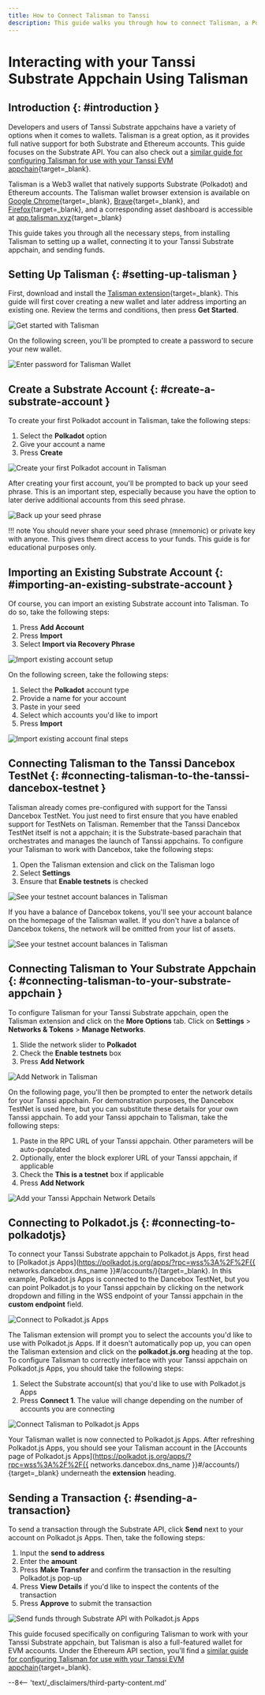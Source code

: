 ```yaml
---
title: How to Connect Talisman to Tanssi
description: This guide walks you through how to connect Talisman, a Polkadot, Substrate, and Ethereum wallet, to your Tanssi Substrate appchain. 
---
```


# Interacting with your Tanssi Substrate Appchain Using Talisman

## Introduction {: #introduction }

Developers and users of Tanssi Substrate appchains have a variety of options when it comes to wallets. Talisman is a great option, as it provides full native support for both Substrate and Ethereum accounts. This guide focuses on the Substrate API. You can also check out a [similar guide for configuring Talisman for use with your Tanssi EVM appchain](/builders/toolkit/ethereum-api/wallets/talisman/){target=\_blank}.

Talisman is a Web3 wallet that natively supports Substrate (Polkadot) and Ethereum accounts. The Talisman wallet browser extension is available on [Google Chrome](https://chrome.google.com/webstore/detail/talisman-polkadot-wallet/fijngjgcjhjmmpcmkeiomlglpeiijkld/){target=\_blank}, [Brave](https://chrome.google.com/webstore/detail/talisman-polkadot-wallet/fijngjgcjhjmmpcmkeiomlglpeiijkld/){target=\_blank}, and [Firefox](https://addons.mozilla.org/en-US/firefox/addon/talisman-wallet-extension/){target=\_blank}, and a corresponding asset dashboard is accessible at [app.talisman.xyz](https://app.talisman.xyz/){target=\_blank}

This guide takes you through all the necessary steps, from installing Talisman to setting up a wallet, connecting it to your Tanssi Substrate appchain, and sending funds.

## Setting Up Talisman {: #setting-up-talisman }

First, download and install the [Talisman extension](https://www.talisman.xyz/){target=\_blank}. This guide will first cover creating a new wallet and later address importing an existing one. Review the terms and conditions, then press **Get Started**.

![Get started with Talisman](/images/builders/toolkit/substrate-api/wallets/talisman/talisman-1.webp)

On the following screen, you'll be prompted to create a password to secure your new wallet.

![Enter password for Talisman Wallet](/images/builders/toolkit/substrate-api/wallets/talisman/talisman-2.webp)

## Create a Substrate Account {: #create-a-substrate-account }

To create your first Polkadot account in Talisman, take the following steps:

1. Select the **Polkadot** option
2. Give your account a name
3. Press **Create**

![Create your first Polkadot account in Talisman](/images/builders/toolkit/substrate-api/wallets/talisman/talisman-3.webp)

After creating your first account, you'll be prompted to back up your seed phrase. This is an important step, especially because you have the option to later derive additional accounts from this seed phrase.

![Back up your seed phrase](/images/builders/toolkit/substrate-api/wallets/talisman/talisman-4.webp)

!!! note
    You should never share your seed phrase (mnemonic) or private key with anyone. This gives them direct access to your funds. This guide is for educational purposes only.

## Importing an Existing Substrate Account {: #importing-an-existing-substrate-account }

Of course, you can import an existing Substrate account into Talisman. To do so, take the following steps:

1. Press **Add Account**
2. Press **Import**
3. Select **Import via Recovery Phrase**

![Import existing account setup](/images/builders/toolkit/substrate-api/wallets/talisman/talisman-12.webp)

On the following screen, take the following steps:

1. Select the **Polkadot** account type
2. Provide a name for your account
3. Paste in your seed
4. Select which accounts you'd like to import
5. Press **Import**

![Import existing account final steps](/images/builders/toolkit/substrate-api/wallets/talisman/talisman-13.webp)

## Connecting Talisman to the Tanssi Dancebox TestNet {: #connecting-talisman-to-the-tanssi-dancebox-testnet }

Talisman already comes pre-configured with support for the Tanssi Dancebox TestNet. You just need to first ensure that you have enabled support for TestNets on Talisman. Remember that the Tanssi Dancebox TestNet itself is not a appchain; it is the Substrate-based parachain that orchestrates and manages the launch of Tanssi appchains. To configure your Talisman to work with Dancebox, take the following steps:

1. Open the Talisman extension and click on the Talisman logo
2. Select **Settings**
3. Ensure that **Enable testnets** is checked

![See your testnet account balances in Talisman](/images/builders/toolkit/substrate-api/wallets/talisman/talisman-5.webp)

If you have a balance of Dancebox tokens, you'll see your account balance on the homepage of the Talisman wallet. If you don't have a balance of Dancebox tokens, the network will be omitted from your list of assets.

![See your testnet account balances in Talisman](/images/builders/toolkit/substrate-api/wallets/talisman/talisman-6.webp)

## Connecting Talisman to Your Substrate Appchain {: #connecting-talisman-to-your-substrate-appchain }

To configure Talisman for your Tanssi Substrate appchain, open the Talisman extension and click on the **More Options** tab. Click on **Settings** > **Networks & Tokens** > **Manage Networks**.

1. Slide the network slider to **Polkadot**
2. Check the **Enable testnets** box
3. Press **Add Network**

![Add Network in Talisman](/images/builders/toolkit/substrate-api/wallets/talisman/talisman-7.webp)

On the following page, you'll then be prompted to enter the network details for your Tanssi appchain. For demonstration purposes, the Dancebox TestNet is used here, but you can substitute these details for your own Tanssi appchain. To add your Tanssi appchain to Talisman, take the following steps:

1. Paste in the RPC URL of your Tanssi appchain. Other parameters will be auto-populated
2. Optionally, enter the block explorer URL of your Tanssi appchain, if applicable
3. Check the **This is a testnet** box if applicable
4. Press **Add Network**

![Add your Tanssi Appchain Network Details](/images/builders/toolkit/substrate-api/wallets/talisman/talisman-8.webp)

## Connecting to Polkadot.js {: #connecting-to-polkadotjs}

To connect your Tanssi Substrate appchain to Polkadot.js Apps, first head to [Polkadot.js Apps](https://polkadot.js.org/apps/?rpc=wss%3A%2F%2F{{ networks.dancebox.dns_name }}#/accounts/){target=\_blank}. In this example, Polkadot.js Apps is connected to the Dancebox TestNet, but you can point Polkadot.js to your Tanssi appchain by clicking on the network dropdown and filling in the WSS endpoint of your Tanssi appchain in the **custom endpoint** field.

![Connect to Polkadot.js Apps](/images/builders/toolkit/substrate-api/wallets/talisman/talisman-9.webp)

The Talisman extension will prompt you to select the accounts you'd like to use with Polkadot.js Apps. If it doesn't automatically pop up, you can open the Talisman extension and click on the **polkadot.js.org** heading at the top. To configure Talisman to correctly interface with your Tanssi appchain on Polkadot.js Apps, you should take the following steps:

1. Select the Substrate account(s) that you'd like to use with Polkadot.js Apps
2. Press **Connect 1**. The value will change depending on the number of accounts you are connecting

![Connect Talisman to Polkadot.js Apps](/images/builders/toolkit/substrate-api/wallets/talisman/talisman-10.webp)

Your Talisman wallet is now connected to Polkadot.js Apps. After refreshing Polkadot.js Apps, you should see your Talisman account in the [Accounts page of Polkadot.js Apps](https://polkadot.js.org/apps/?rpc=wss%3A%2F%2F{{ networks.dancebox.dns_name }}#/accounts/){target=\_blank} underneath the **extension** heading.

## Sending a Transaction {: #sending-a-transaction}

To send a transaction through the Substrate API, click **Send** next to your account on Polkadot.js Apps. Then, take the following steps:

1. Input the **send to address**
2. Enter the **amount**
3. Press **Make Transfer** and confirm the transaction in the resulting Polkadot.js pop-up
4. Press **View Details** if you'd like to inspect the contents of the transaction
5. Press **Approve** to submit the transaction

![Send funds through Substrate API with Polkadot.js Apps](/images/builders/toolkit/substrate-api/wallets/talisman/talisman-11.webp)

This guide focused specifically on configuring Talisman to work with your Tanssi Substrate appchain, but Talisman is also a full-featured wallet for EVM accounts. Under the Ethereum API section, you'll find a [similar guide for configuring Talisman for use with your Tanssi EVM appchain](/builders/toolkit/ethereum-api/wallets/talisman/){target=\_blank}.

--8<-- 'text/_disclaimers/third-party-content.md'
